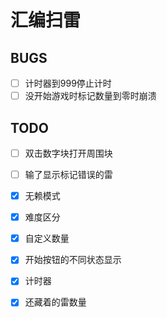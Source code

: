 # 汇编扫雷

## BUGS

- [ ] 计时器到999停止计时
- [ ] 没开始游戏时标记数量到零时崩溃

## TODO

- [ ] 双击数字块打开周围块
- [ ] 输了显示标记错误的雷
- [x] 无赖模式

- [x] 难度区分

- [x] 自定义数量

- [x] 开始按钮的不同状态显示

- [x] 计时器

- [x] 还藏着的雷数量

  